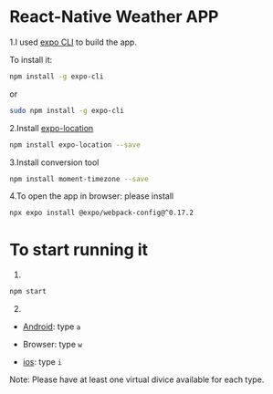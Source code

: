 # React-Native Weather APP

1.I used [expo CLI](https://expo.dev/tools#cli) to build the app.

To install it:
```bash
npm install -g expo-cli
```
or 
```bash
sudo npm install -g expo-cli
```

2.Install [expo-location](https://docs.expo.dev/versions/latest/sdk/location/)
```bash
npm install expo-location --save
```

3.Install conversion tool
```bash
npm install moment-timezone --save
```
4.To open the app in browser: please install
```bash
npx expo install @expo/webpack-config@^0.17.2
```

# To start running it

1.
```bash
npm start
```
2.

  - [Android](https://developer.android.com/studio/run/managing-avds): type ``` a ``` 

  - Browser: type ``` w ``` 

  - [ios](https://developer.apple.com/xcode/): type ``` i ```

  Note: Please have at least one virtual divice available for each type.
